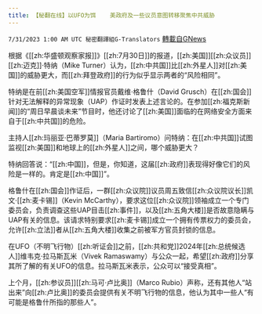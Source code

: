 ```yaml
---
title: 【秘翻在线】以UFO为饵    美政府及一些议员意图转移聚焦中共威胁
---
```

`7/31/2023 1:00 AM UTC 秘密翻譯組G-Translators` [轉載自GNews](https://gnews.org/articles/1500101)

根据《[[zh:华盛顿观察家报]]》[[zh:7月30日]]的报道，[[zh:美国]][[zh:众议员]][[zh:迈克]]·特纳（Mike Turner）认为，[[zh:中共国]]比[[zh:外星人]]对[[zh:美国]]的威胁更大，而[[zh:拜登政府]]的行为似乎显示两者的“风险相同”。

特纳是在前[[zh:美国空军]]情报官员戴维·格鲁什（David Grusch）在[[zh:国会]]针对无法解释的异常现象（UAP）作证时发表上述言论的。在参加[[zh:福克斯新闻]]的“周日早晨谈未来”节目时，他还讨论了[[zh:美国]]面临的在网络安全方面来自于[[zh:中共国]]的危险。

主持人[[zh:玛丽亚·巴蒂罗莫]]（Maria Bartiromo）问特纳：在[[zh:中共国]]试图监视[[zh:美国]]和地球上的[[zh:外星人]]之间，哪个威胁更大？

特纳回答说：“[[zh:中国]]，但是，你知道，这届[[zh:政府]]表现得好像它们的风险是一样的。肯定是[[zh:中国]]”。

格鲁什在[[zh:国会]]作证后，一群[[zh:众议院]]议员周五致信[[zh:众议院议长]]凯文·[[zh:麦卡锡]]（Kevin McCarthy），要求这位[[zh:众议院]]领袖成立一个专门委员会，负责调查这些UAP目击[[zh:事件]]，以及[[zh:五角大楼]]是否故意隐瞒与UAP有关的信息。该请求特别要求[[zh:麦卡锡]]成立一个拥有传票权力的委员会，允许[[zh:立法]]者从[[zh:五角大楼]]收集之前被军方官员封锁的信息。

在UFO（不明飞行物）[[zh:听证会]]之前，[[zh:共和党]]2024年[[zh:总统候选人]]维韦克·拉马斯瓦米（Vivek Ramaswamy）与公众一起，希望[[zh:政府]]分享其所了解的有关UFO的信息。拉马斯瓦米表示，公众可以“接受真相”。

上个月，[[zh:参议员]][[zh:马可·卢比奥]]（Marco Rubio）声称，还有其他人“站出来”向[[zh:卢比奥]]的委员会提供有关不明飞行物的信息，他认为其中一些人“有可能是格鲁什所指的那些人”。
